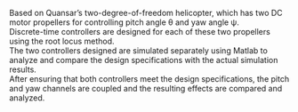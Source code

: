 Based on Quansar’s two-degree-of-freedom helicopter, which has two DC motor propellers for controlling pitch angle θ and yaw angle ψ.  
Discrete-time controllers are designed for each of these two propellers using the root locus method.  
The two controllers designed are simulated separately using Matlab to analyze and compare the design specifications with the actual simulation results.  
After ensuring that both controllers meet the design specifications, the pitch and yaw channels are coupled and the resulting effects are compared and analyzed.  
